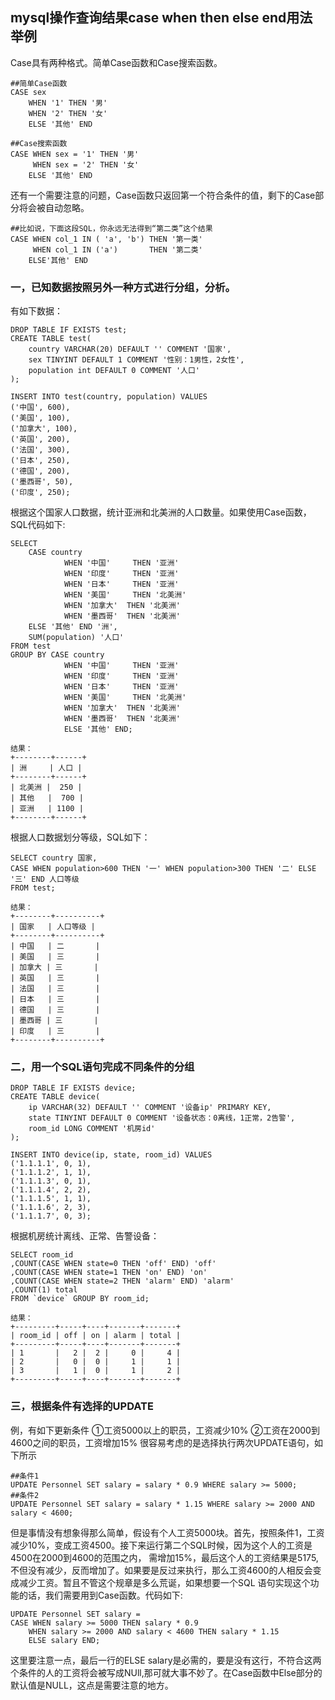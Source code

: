##  mysql操作查询结果case when then else end用法举例

Case具有两种格式。简单Case函数和Case搜索函数。

```mysql 
##简单Case函数 
CASE sex 
    WHEN '1' THEN '男' 
    WHEN '2' THEN '女' 
    ELSE '其他' END 
    
##Case搜索函数 
CASE WHEN sex = '1' THEN '男' 
     WHEN sex = '2' THEN '女' 
    ELSE '其他' END 
```

还有一个需要注意的问题，Case函数只返回第一个符合条件的值，剩下的Case部分将会被自动忽略。 

```mysql
##比如说，下面这段SQL，你永远无法得到“第二类”这个结果 
CASE WHEN col_1 IN ( 'a', 'b') THEN '第一类' 
     WHEN col_1 IN ('a')       THEN '第二类' 
    ELSE'其他' END 
```

### 一，已知数据按照另外一种方式进行分组，分析。 

有如下数据： 

```mysql
DROP TABLE IF EXISTS test;
CREATE TABLE test(
	country VARCHAR(20) DEFAULT '' COMMENT '国家',
	sex TINYINT DEFAULT 1 COMMENT '性别：1男性，2女性',
	population int DEFAULT 0 COMMENT '人口'
);

INSERT INTO test(country, population) VALUES
('中国', 600),
('美国', 100),
('加拿大', 100),
('英国', 200),
('法国', 300),
('日本', 250),
('德国', 200),
('墨西哥', 50),
('印度', 250);
```

根据这个国家人口数据，统计亚洲和北美洲的人口数量。如果使用Case函数，SQL代码如下: 

```mysql
SELECT  
    CASE country 
            WHEN '中国'     THEN '亚洲' 
            WHEN '印度'     THEN '亚洲' 
            WHEN '日本'     THEN '亚洲' 
            WHEN '美国'     THEN '北美洲' 
            WHEN '加拿大'  THEN '北美洲' 
            WHEN '墨西哥'  THEN '北美洲' 
    ELSE '其他' END '洲',
    SUM(population) '人口' 
FROM test 
GROUP BY CASE country 
            WHEN '中国'     THEN '亚洲' 
            WHEN '印度'     THEN '亚洲' 
            WHEN '日本'     THEN '亚洲' 
            WHEN '美国'     THEN '北美洲' 
            WHEN '加拿大'  THEN '北美洲' 
            WHEN '墨西哥'  THEN '北美洲' 
            ELSE '其他' END; 

结果：                      
+--------+------+
| 洲     | 人口 |
+--------+------+
| 北美洲 |  250 |
| 其他   |  700 |
| 亚洲   | 1100 |
+--------+------+
```

根据人口数据划分等级，SQL如下：

```mysql
SELECT country 国家, 
CASE WHEN population>600 THEN '一' WHEN population>300 THEN '二' ELSE '三' END 人口等级 
FROM test;

结果： 
+--------+----------+
| 国家   | 人口等级 |
+--------+----------+
| 中国   | 二       |
| 美国   | 三       |
| 加拿大 | 三       |
| 英国   | 三       |
| 法国   | 三       |
| 日本   | 三       |
| 德国   | 三       |
| 墨西哥 | 三       |
| 印度   | 三       |
+--------+----------+
```

### 二，用一个SQL语句完成不同条件的分组
 
```mysql
DROP TABLE IF EXISTS device;
CREATE TABLE device(
	ip VARCHAR(32) DEFAULT '' COMMENT '设备ip' PRIMARY KEY,
	state TINYINT DEFAULT 0 COMMENT '设备状态：0离线，1正常，2告警',
	room_id LONG COMMENT '机房id'
);

INSERT INTO device(ip, state, room_id) VALUES
('1.1.1.1', 0, 1),
('1.1.1.2', 1, 1),
('1.1.1.3', 0, 1),
('1.1.1.4', 2, 2),
('1.1.1.5', 1, 1),
('1.1.1.6', 2, 3),
('1.1.1.7', 0, 3);
``` 

根据机房统计离线、正常、告警设备：

```mysql
SELECT room_id 
,COUNT(CASE WHEN state=0 THEN 'off' END) 'off'
,COUNT(CASE WHEN state=1 THEN 'on' END) 'on'
,COUNT(CASE WHEN state=2 THEN 'alarm' END) 'alarm'
,COUNT(1) total
FROM `device` GROUP BY room_id;

结果：
+---------+-----+----+-------+-------+
| room_id | off | on | alarm | total |
+---------+-----+----+-------+-------+
| 1       |   2 |  2 |     0 |     4 |
| 2       |   0 |  0 |     1 |     1 |
| 3       |   1 |  0 |     1 |     2 |
+---------+-----+----+-------+-------+
```

### 三，根据条件有选择的UPDATE

例，有如下更新条件 
①工资5000以上的职员，工资减少10% 
②工资在2000到4600之间的职员，工资增加15% 
很容易考虑的是选择执行两次UPDATE语句，如下所示 

```mysql
##条件1 
UPDATE Personnel SET salary = salary * 0.9 WHERE salary >= 5000; 
##条件2 
UPDATE Personnel SET salary = salary * 1.15 WHERE salary >= 2000 AND salary < 4600; 
```

但是事情没有想象得那么简单，假设有个人工资5000块。首先，按照条件1，工资减少10%，变成工资4500。接下来运行第二个SQL时候，因为这个人的工资是4500在2000到4600的范围之内， 需增加15%，最后这个人的工资结果是5175,不但没有减少，反而增加了。如果要是反过来执行，那么工资4600的人相反会变成减少工资。暂且不管这个规章是多么荒诞，如果想要一个SQL 语句实现这个功能的话，我们需要用到Case函数。代码如下: 

```mysql
UPDATE Personnel SET salary = 
CASE WHEN salary >= 5000 THEN salary * 0.9 
    WHEN salary >= 2000 AND salary < 4600 THEN salary * 1.15 
    ELSE salary END;
``` 

这里要注意一点，最后一行的ELSE salary是必需的，要是没有这行，不符合这两个条件的人的工资将会被写成NUll,那可就大事不妙了。在Case函数中Else部分的默认值是NULL，这点是需要注意的地方。

